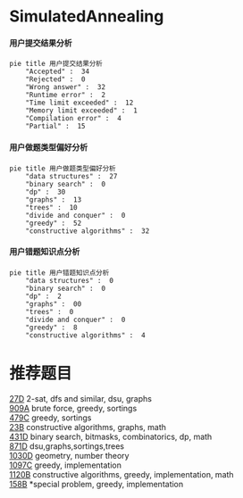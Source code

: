 # SimulatedAnnealing

<!-- tabs:start -->



#### **用户提交结果分析**

```mermaid
pie title 用户提交结果分析
    "Accepted" :  34
    "Rejected" :  0
    "Wrong answer" :  32
    "Runtime error" :  2
    "Time limit exceeded" :  12
    "Memory limit exceeded" :  1
    "Compilation error" :  4
    "Partial" :  15
```

#### **用户做题类型偏好分析**

```mermaid
pie title 用户做题类型偏好分析
    "data structures" :  27
    "binary search" :  0
    "dp" :  30
    "graphs" :  13
    "trees" :  10
    "divide and conquer" :  0
    "greedy" :  52
    "constructive algorithms" :  32
```
#### **用户错题知识点分析**

```mermaid
pie title 用户错题知识点分析
    "data structures" :  0
    "binary search" :  0
    "dp" :  2
    "graphs" :  00
    "trees" :  0
    "divide and conquer" :  0
    "greedy" :  8
    "constructive algorithms" :  4
```



<!-- tabs:end -->
# 推荐题目
[27D](https://codeforces.com/contest/27/problem/D)		2-sat,
                        dfs and similar,
                        dsu,
                        graphs		  
[909A](https://codeforces.com/contest/909/problem/A)		brute force,
                        greedy,
                        sortings		  
[479C](https://codeforces.com/contest/479/problem/C)		greedy,
                        sortings		  
[23B](https://codeforces.com/contest/23/problem/B)		constructive algorithms,
                        graphs,
                        math		  
[431D](https://codeforces.com/contest/431/problem/D)		binary search,
                        bitmasks,
                        combinatorics,
                        dp,
                        math		  
[871D](https://codeforces.com/contest/871/problem/D)		dsu,graphs,sortings,trees		  
[1030D](https://codeforces.com/contest/1030/problem/D)		geometry,
                        number theory		  
[1097C](https://codeforces.com/contest/1097/problem/C)		greedy,
                        implementation		  
[1120B](https://codeforces.com/contest/1120/problem/B)		constructive algorithms,
                        greedy,
                        implementation,
                        math		  
[158B](https://codeforces.com/contest/158/problem/B)		*special problem,
                        greedy,
                        implementation		  

